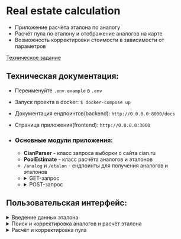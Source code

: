 # Real estate calculation
* Приложение расчёта эталона по аналогу
* Расчёт пула по эталону и отображение аналогов на карте 
* Возможность корректировки стоимости в зависимости от параметров

<a href="https://github.com/OptikRUS/ht/blob/files/tz.pdf" target="_blank">Техническое задание</a>

## Техническая документация:
* Переименуйте `.env.example` в `.env`
* Запуск проекта в docker: ```$ docker-compose up```
* Документация ендпоинтов(backend): ```http://0.0.0.0:8000/docs```
* Страница приложения(frontend): ```http://0.0.0.0:3000```

* ### Основные модули приложения:
  * **CianParser** - класс запроса выборки с сайта cian.ru
  * **PoolEstimate** - класс расчёта аналогов и эталонов
  * `/analog` и `/etalon` - ендпоинты для получения аналогов и эталонов
  * <details>
      <summary>GET-запрос</summary>
        <img src="https://github.com/OptikRUS/ht/blob/files/1.png" alt="img from doc">
    </details>
  * <details>
      <summary>POST-запрос</summary>
        <img src="https://github.com/OptikRUS/ht/blob/files/2.png" alt="img from doc">
    </details>

## Пользовательская интерфейс:
<details>
      <summary>Введение данных эталона</summary>
        <img src="https://github.com/OptikRUS/ht/blob/files/3.png" alt="UI image">
</details>
<details>
    <summary>Поиск и корректировка аналогов и расчёт эталона</summary>
      <img src="https://github.com/OptikRUS/ht/blob/files/4.png" alt="UI image">
</details>
<details>
    <summary>Расчёт и корректировка пула</summary>
      <img src="https://github.com/OptikRUS/ht/blob/files/5.png" alt="UI image">
</details>